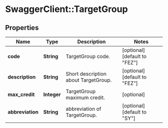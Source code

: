 # SwaggerClient::TargetGroup

## Properties
Name | Type | Description | Notes
------------ | ------------- | ------------- | -------------
**code** | **String** | TargetGroup code. | [optional] [default to &quot;FEZ&quot;]
**description** | **String** | Short description about TargetGroup. | [optional] [default to &quot;FEZ&quot;]
**max_credit** | **Integer** | TargetGroup maximum credit. | [optional] 
**abbreviation** | **String** | abbreviation of TargetGroup. | [optional] [default to &quot;SY&quot;]



